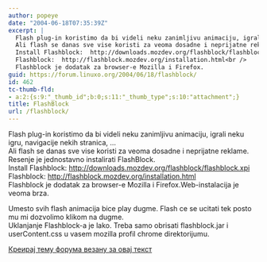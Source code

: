 ```yaml
---
author: popeye
date: "2004-06-18T07:35:39Z"
excerpt: |
  Flash plug-in koristimo da bi videli neku zanimljivu animaciju, igrali neku igru, navigacije nekih stranica, ...<br />
  Ali flash se danas sve vise koristi za veoma dosadne i neprijatne reklame. Resenje je jednostavno instalirati FlashBlock.<br />
  Install Flashblock:  http://downloads.mozdev.org/flashblock/flashblock.xpi<br />
  Flashblock:  http://flashblock.mozdev.org/installation.html<br />
  Flashblock je dodatak za browser-e Mozilla i Firefox.
guid: https://forum.linuxo.org/2004/06/18/flashblock/
id: 462
tc-thumb-fld:
- a:2:{s:9:"_thumb_id";b:0;s:11:"_thumb_type";s:10:"attachment";}
title: FlashBlock
url: /flashblock/
---
```

Flash plug-in koristimo da bi videli neku zanimljivu animaciju, igrali neku igru, navigacije nekih stranica, &#8230;  
Ali flash se danas sve vise koristi za veoma dosadne i neprijatne reklame. Resenje je jednostavno instalirati FlashBlock.  
Install Flashblock: http://downloads.mozdev.org/flashblock/flashblock.xpi  
Flashblock: http://flashblock.mozdev.org/installation.html  
Flashblock je dodatak za browser-e Mozilla i Firefox.<!--break-->Web-instalacija je veoma brza.

  
Umesto svih flash animacija bice play dugme. Flash ce se ucitati tek posto mu mi dozvolimo klikom na dugme.  
Uklanjanje Flashblock-a je lako. Treba samo obrisati flashblock.jar i userContent.css u vasem mozilla profil chrome direktorijumu.

[Креирај тему форума везану за овај текст](https://linuxo.org/nova-tema-na-forumu/?se_pid=462)